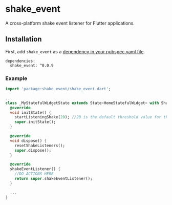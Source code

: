 # shake_event

A cross-platform shake event listener for Flutter applications.

## Installation

First, add `shake_event` as a [dependency in your pubspec.yaml file](https://flutter.io/platform-plugins/).
```
dependencies:
  shake_event: ^0.0.9
```

### Example
``` dart
import 'package:shake_event/shake_event.dart';

...
class _MyStatefulWidgetState extends State<HomeStatefulWidget> with ShakeHandler {
  @override
  void initState() {
    startListeningShake(20); //20 is the default threshold value for the shake event
    super.initState();
  }

  @override
  void dispose() {
    resetShakeListeners();
    super.dispose();
  }

  @override
  shakeEventListener() {
    //DO ACTIONS HERE
    return super.shakeEventListener();
  }

  ...
}
```
